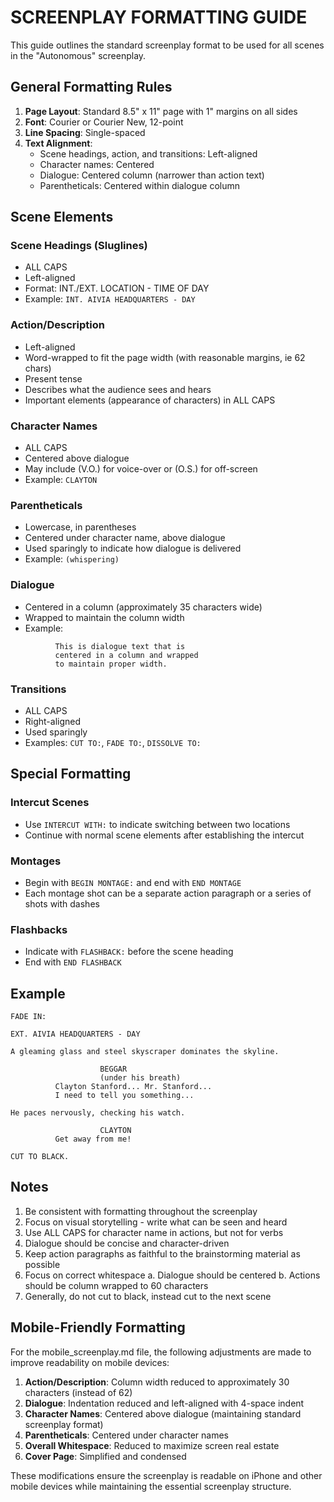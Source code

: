 # SCREENPLAY FORMATTING GUIDE

This guide outlines the standard screenplay format to be used for all scenes in the "Autonomous" screenplay.

## General Formatting Rules

1. **Page Layout**: Standard 8.5" x 11" page with 1" margins on all sides
2. **Font**: Courier or Courier New, 12-point
3. **Line Spacing**: Single-spaced
4. **Text Alignment**: 
   - Scene headings, action, and transitions: Left-aligned
   - Character names: Centered
   - Dialogue: Centered column (narrower than action text)
   - Parentheticals: Centered within dialogue column

## Scene Elements

### Scene Headings (Sluglines)
- ALL CAPS
- Left-aligned
- Format: INT./EXT. LOCATION - TIME OF DAY
- Example: `INT. AIVIA HEADQUARTERS - DAY`

### Action/Description
- Left-aligned
- Word-wrapped to fit the page width (with reasonable margins, ie 62 chars)
- Present tense
- Describes what the audience sees and hears
- Important elements (appearance of characters) in ALL CAPS

### Character Names
- ALL CAPS
- Centered above dialogue
- May include (V.O.) for voice-over or (O.S.) for off-screen
- Example: `CLAYTON`

### Parentheticals
- Lowercase, in parentheses
- Centered under character name, above dialogue
- Used sparingly to indicate how dialogue is delivered
- Example: `(whispering)`

### Dialogue
- Centered in a column (approximately 35 characters wide)
- Wrapped to maintain the column width
- Example:
```
          This is dialogue text that is
          centered in a column and wrapped
          to maintain proper width.
```

### Transitions
- ALL CAPS
- Right-aligned
- Used sparingly
- Examples: `CUT TO:`, `FADE TO:`, `DISSOLVE TO:`

## Special Formatting

### Intercut Scenes
- Use `INTERCUT WITH:` to indicate switching between two locations
- Continue with normal scene elements after establishing the intercut

### Montages
- Begin with `BEGIN MONTAGE:` and end with `END MONTAGE`
- Each montage shot can be a separate action paragraph or a series of shots with dashes

### Flashbacks
- Indicate with `FLASHBACK:` before the scene heading
- End with `END FLASHBACK`

## Example

```
FADE IN:

EXT. AIVIA HEADQUARTERS - DAY

A gleaming glass and steel skyscraper dominates the skyline.

                    BEGGAR
                    (under his breath)
          Clayton Stanford... Mr. Stanford... 
          I need to tell you something...

He paces nervously, checking his watch.

                    CLAYTON
          Get away from me!

CUT TO BLACK.
```

## Notes

1. Be consistent with formatting throughout the screenplay
2. Focus on visual storytelling - write what can be seen and heard
4. Use ALL CAPS for character name in actions, but not for verbs
5. Dialogue should be concise and character-driven
6. Keep action paragraphs as faithful to the brainstorming 
   material as possible
7. Focus on correct whitespace
   a. Dialogue should be centered
   b. Actions should be column wrapped to 60 characters
8. Generally, do not cut to black, instead cut to the 
   next scene

## Mobile-Friendly Formatting

For the mobile_screenplay.md file, the following adjustments are made to improve readability on mobile devices:

1. **Action/Description**: Column width reduced to approximately 30 characters (instead of 62)
2. **Dialogue**: Indentation reduced and left-aligned with 4-space indent
3. **Character Names**: Centered above dialogue (maintaining standard screenplay format)
4. **Parentheticals**: Centered under character names
5. **Overall Whitespace**: Reduced to maximize screen real estate
6. **Cover Page**: Simplified and condensed

These modifications ensure the screenplay is readable on iPhone and other mobile devices while maintaining the essential screenplay structure.
